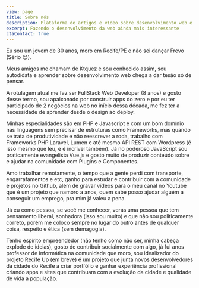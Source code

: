 ```yaml
---
view: page
title: Sobre nós
description: Plataforma de artigos e vídeo sobre desenvolvimento web e estilo de vida, focado em Javascript, HTML e acessibilidade, Vue.js, empreendedorismo e produtividade.
excerpt: Fazendo o desenvolvimento da web ainda mais interessante
ctaContact: true
---
```


Eu sou um jovem de 30 anos, moro em Recife/PE e não sei dançar Frevo (Sério 😊).

Meus amigos me chamam de Ktquez e sou conhecido assim, sou autodidata e aprender sobre desenvolvimento web chega a dar tesão só de pensar. 

A rotulagem atual me faz ser FullStack Web Developer (8 anos) e gosto desse termo, sou apaixonado por construir apps do zero e por eu ter participado de 2 negócios na web no início dessa década, me fez ter a necessidade de aprender desde o design ao deploy.

Minhas especialidades são em PHP e Javascript e com um bom domínio nas linguagens sem precisar de estruturas como Frameworks, mas quando se trata de produtividade e não reescrever a roda, trabalho com Frameworks PHP Laravel, Lumen e até mesmo API REST com Wordpress (é isso mesmo que leu, e é incrível também). Já no poderoso JavaScript sou praticamente evangelista Vue.js e gosto muito de produzir conteúdo sobre e ajudar na comunidade com Plugins e Componentes.

Amo trabalhar remotamente, o tempo que a gente perdi com transporte, engarrafamentos e etc, ganho para estudar e contribuir com a comunidade e projetos no Github, além de gravar vídeos para o meu canal no Youtube que é um projeto que namoro a anos, quem sabe posso ajudar alguém a conseguir um emprego, pra mim já valeu a pena.

Já eu como pessoa, se você me conhecer, verás uma pessoa que tem pensamento liberal, sonhadora (isso sou muito) e que não sou politicamente correto, porém me coloco sempre no lugar do outro antes de qualquer coisa, respeito e ética (sem demagogia).

Tenho espírito empreendedor (não tenho como não ser, minha cabeça explode de ideias), gosto de contribuir socialmente com algo, já fui anos professor de informática na comunidade que moro, sou idealizador do projeto Recife Up (em breve) é um projeto que junta novos desenvolvedores da cidade do Recife a criar portfólio e ganhar experiência profissional criando apps e sites que contribuam com a evolução da cidade e qualidade de vida a população.
